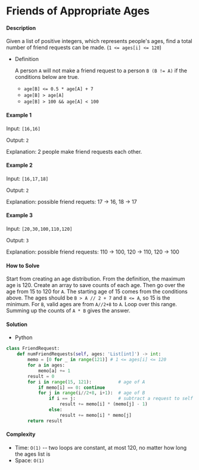 # Friends of Appropriate Ages

#### Description

Given a list of positive integers, which represents people's ages, find a total number of friend requests can be made. (`1 <= ages[i] <= 120`)

- Definition

    A person `A` will not make a friend request to a person `B (B != A)` if the conditions below are true.
    - `age[B] <= 0.5 * age[A] + 7`
    - `age[B] > age[A]`
    - `age[B] > 100 && age[A] < 100`

#### Example 1

Input: `[16,16]`

Output: `2`

Explanation: 2 people make friend requests each other.

#### Example 2

Input: `[16,17,18]`

Output: `2`

Explanation: possible friend requets: 17 -> 16, 18 -> 17

#### Example 3

Input: `[20,30,100,110,120]`

Output: `3`

Explanation: possible friend requests: 110 -> 100, 120 -> 110, 120 -> 100

#### How to Solve

Start from creating an age distribution. From the definition, the maximum age is 120. Create an array to save counts of each age. Then go over the age from 15 to 120 for `A`. The starting age of 15 comes from the conditions above. The ages should be `B > A // 2 + 7` and `B <= A`, so 15 is the minimum. For `B`, valid ages are from `A//2+8` to `A`. Loop over this range. Summing up the counts of `A * B` gives the answer. 

#### Solution

- Python

```python
class FriendRequest:
    def numFriendRequests(self, ages: 'List[int]') -> int:
        memo = [0 for _ in range(121)] # 1 <= ages[i] <= 120
        for a in ages:
            memo[a] += 1
        result = 0
        for i in range(15, 121):          # age of A
            if memo[i] == 0: continue
            for j in range(i//2+8, i+1):  # age of B
                if i == j:                # subtract a request to self
                    result += memo[i] * (memo[j] - 1)
                else:
                    result += memo[i] * memo[j]
        return result
```

#### Complexity

- Time: `O(1)` -- two loops are constant, at most 120, no matter how long the ages list is
- Space: `O(1)`